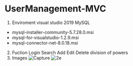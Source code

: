 # UserManagement-MVC

1. Enviroment
visual studio 2019
MySQL
- mysql-installer-community-5.7.28.0.msi
- mysql-for-visualstudio-1.2.9.msi
- mysql-connector-net-8.0.18.msi
2.  Fuction
Login
Search
Add
Edit
Delete
division of powers
2. Images
![Capture](https://user-images.githubusercontent.com/61550583/76680151-da8ad000-6618-11ea-8608-4c78f43006cf.PNG)
![2e](https://user-images.githubusercontent.com/61550583/76680146-d068d180-6618-11ea-9c17-b5cf621f694e.PNG)






